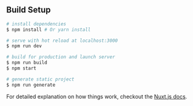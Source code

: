 ## Build Setup

```bash
# install dependencies
$ npm install # Or yarn install

# serve with hot reload at localhost:3000
$ npm run dev

# build for production and launch server
$ npm run build
$ npm start

# generate static project
$ npm run generate
```


For detailed explanation on how things work, checkout the [Nuxt.js docs](https://github.com/nuxt/nuxt.js).





 